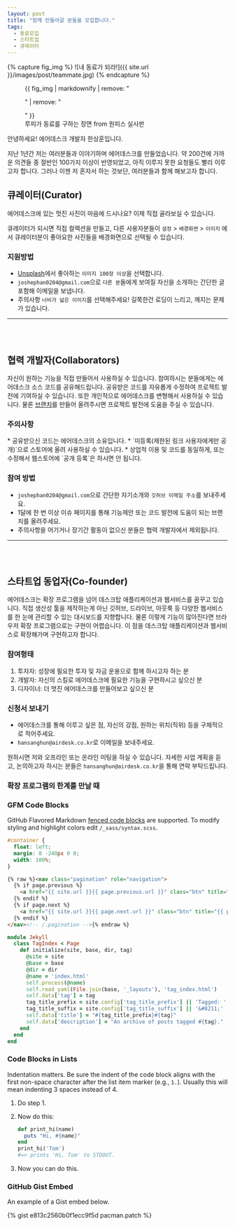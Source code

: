 ```yaml
---
layout: post
title: "함께 만들어갈 분들을 모집합니다."
tags: 
  - 동료모집
  - 스타트업
  - 큐레이터
---
```


{% capture fig_img %}
![내 동료가 되라!]({{ site.url }}/images/post/teammate.jpg)
{% endcapture %}

<figure>
  {{ fig_img | markdownify | remove: "<p>" | remove: "</p>" }}
  <figcaption>루피가 동료를 구하는 장면 from 원피스 실사판</figcaption>
</figure>

안녕하세요! 에어데스크 개발자 한상훈입니다.

지난 1년간 저는 여러분들과 이야기하며 에어데스크를 만들었습니다. 약 200건에 가까운 의견들 중 절반인 100가지 이상이 반영되었고, 아직 이루지 못한 요청들도 빨리 이루고자 합니다. 그러나 이젠 저 혼자서 하는 것보단, 여러분들과 함께 해보고자 합니다. 



## 큐레이터(Curator)

에어데스크에 있는 멋진 사진이 마음에 드시나요? 이제 직접 골라보실 수 있습니다.

큐레이터가 되시면 직접 컬렉션을 만들고, 다른 사용자분들이 `설정` > `배경화면` > `이미지` 에서 큐레이터분이 좋아요한 사진들을 배경화면으로 선택될 수 있습니다.


### 지원방법
* [Unsplash](https://unsplash.com)에서 좋아하는 `이미지 100장 이상`을 선택합니다.
* `joshephan0204@gmail.com`으로 `다른 분`들에게 보여질 자신을 소개하는 간단한 글 포함해 이메일을 보냅니다.
* <span class="warning-message">주의사항</span> `너비가 넓은 이미지`를 선택해주세요! 길쭉한건 로딩이 느리고, 깨지는 문제가 있습니다.
 
<hr>
<br>
<br>

## 협력 개발자(Collaborators)

자신이 원하는 기능을 직접 만들어서 사용하실 수 있습니다. 참여하시는 분들에게는 에어데스크 소스 코드를 공유해드립니다. 공유받은 코드를 자유롭게 수정하여 프로젝트 발전에 기여하실 수 있습니다. 또한 개인적으로 에어데스크를 변형해서 사용하실 수 있습니다. 물론 [브랜치](https://github.com/progit/progit/blob/master/ko/03-git-branching/01-chapter3.markdown)를 만들어 올려주시면 프로젝트 발전에 도움을 주실 수 있습니다. 

<h3 class="warning-message">주의사항</h3>
* 공유받으신 코드는 에어데스크의 소유입니다. 
* `미등록(제한된 링크 사용자에게만 공개)`으로 스토어에 올려 사용하실 수 있습니다.
* 상업적 이용 및 코드를 동일하게, 또는 수정해서 웹스토어에 `공개 등록`은 하시면 안 됩니다.


### 참여 방법
* `joshephan0204@gmail.com`으로 간단한 자기소개와 `깃허브 이메일 주소`를 보내주세요.
* 1달에 한 번 이상 이슈 페이지를 통해 기능제안 또는 코드 발전에 도움이 되는 브랜치를 올려주세요.
* 주의사항을 어기거나 장기간 활동이 없으신 분들은 협력 개발자에서 제외됩니다.

<hr>
<br>
<br>

## 스타트업 동업자(Co-founder)

에어데스크는 확장 프로그램을 넘어 데스크탑 애플리케이션과 웹서비스를 꿈꾸고 있습니다. 직접 생산성 툴을 제작하는게 아닌 깃허브, 드라이브, 아웃룩 등 다양한 웹서비스를 한 눈에 관리할 수 있는 대시보드를 지향합니다. 물론 이렇게 기능이 많아진다면 브라우저 확장 프로그램으로는 구현이 어렵습니다. 이 점을 데스크탑 애플리케이션과 웹서비스로 확장해가며 구현하고자 합니다.


### 참여형태
1. 투자자: 성장에 필요한 투자 및 자금 운용으로 함께 하시고자 하는 분
2. 개발자: 자신의 스킬로 에어데스크에 필요한 기능을 구현하시고 싶으신 분 
3. 디자이너: 더 멋진 에어데스크를 만들어보고 싶으신 분


### 신청서 보내기
* 에어데스크를 통해 이루고 싶은 점, 자신의 강점, 원하는 위치(직위) 등을 구체적으로 적어주세요.
* `hansanghun@airdesk.co.kr`로 이메일을 보내주세요.

원하시면 저와 오프라인 또는 온라인 미팅을 하실 수 있습니다. 자세한 사업 계획을 듣고, 논의하고자 하시는 분들은 `hansanghun@airdesk.co.kr`을 통해 연락 부탁드립니다. 



### 확장 프로그램의 한계를 만날 때









[^1]: <http://en.wikipedia.org/wiki/Syntax_highlighting>

### GFM Code Blocks

GitHub Flavored Markdown [fenced code blocks](https://help.github.com/articles/creating-and-highlighting-code-blocks/) are supported. To modify styling and highlight colors edit `/_sass/syntax.scss`.

```css
#container {
  float: left;
  margin: 0 -240px 0 0;
  width: 100%;
}
```

```html
{% raw %}<nav class="pagination" role="navigation">
  {% if page.previous %}
    <a href="{{ site.url }}{{ page.previous.url }}" class="btn" title="{{ page.previous.title }}">Previous article</a>
  {% endif %}
  {% if page.next %}
    <a href="{{ site.url }}{{ page.next.url }}" class="btn" title="{{ page.next.title }}">Next article</a>
  {% endif %}
</nav><!-- /.pagination -->{% endraw %}
```

```ruby
module Jekyll
  class TagIndex < Page
    def initialize(site, base, dir, tag)
      @site = site
      @base = base
      @dir = dir
      @name = 'index.html'
      self.process(@name)
      self.read_yaml(File.join(base, '_layouts'), 'tag_index.html')
      self.data['tag'] = tag
      tag_title_prefix = site.config['tag_title_prefix'] || 'Tagged: '
      tag_title_suffix = site.config['tag_title_suffix'] || '&#8211;'
      self.data['title'] = "#{tag_title_prefix}#{tag}"
      self.data['description'] = "An archive of posts tagged #{tag}."
    end
  end
end
```

### Code Blocks in Lists

Indentation matters. Be sure the indent of the code block aligns with the first non-space character after the list item marker (e.g., `1.`). Usually this will mean indenting 3 spaces instead of 4.

1. Do step 1.
2. Now do this:
   
   ```ruby
   def print_hi(name)
     puts "Hi, #{name}"
   end
   print_hi('Tom')
   #=> prints 'Hi, Tom' to STDOUT.
   ```
        
3. Now you can do this.

### GitHub Gist Embed

An example of a Gist embed below.

{% gist e813c2560b0f1ecc9f5d pacman.patch %}
